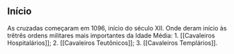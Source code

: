 ## Início
As cruzadas começaram em 1096, início do século XII. Onde deram início às trêtrês ordens militares mais importantes da Idade Média: 
	1. [[Cavaleiros Hospitalários]];
	2. [[Cavaleiros Teutônicos]];
	3. [[Cavaleiros Templários]].

